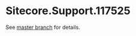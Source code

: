 # Sitecore.Support.117525

See [master branch](https://github.com/sitecoresupport/Sitecore.Support.117525) for details.